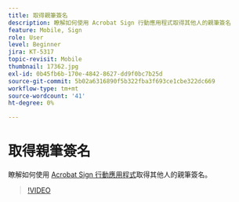```yaml
---
title: 取得親筆簽名
description: 瞭解如何使用 Acrobat Sign 行動應用程式取得其他人的親筆簽名
feature: Mobile, Sign
role: User
level: Beginner
jira: KT-5317
topic-revisit: Mobile
thumbnail: 17362.jpg
exl-id: 0b45fb6b-170e-4842-8627-dd9f0bc7b25d
source-git-commit: 5b02a6316890f5b322fba3f693ce1cbe322dc669
workflow-type: tm+mt
source-wordcount: '41'
ht-degree: 0%

---
```


# 取得親筆簽名

瞭解如何使用 [Acrobat Sign 行動應用程式](https://experienceleague.adobe.com/docs/document-cloud-learn/sign-learning-hub/mobile/mobile-overview.html)取得其他人的親筆簽名。

>[!VIDEO](https://video.tv.adobe.com/v/345169?quality=12&learn=on&hidetitle=true)